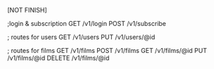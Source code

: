 [NOT FINISH]

;login & subscription
GET /v1/login 
POST /v1/subscribe 

; routes for users
GET /v1/users 
PUT /v1/users/@id 

; routes for films 
GET /v1/films 
POST /v1/films 
GET /v1/films/@id 
PUT /v1/films/@id 
DELETE /v1/films/@id 